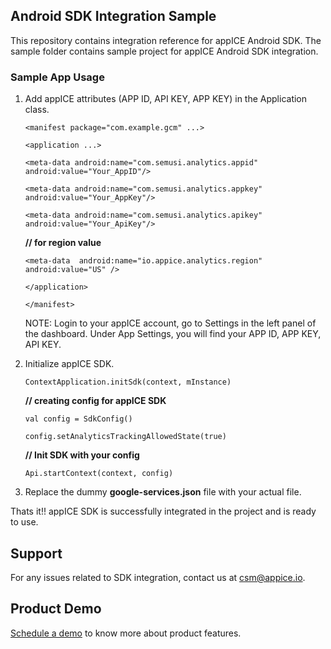 ## Android SDK Integration Sample

This repository contains integration reference for appICE Android SDK. The sample folder contains sample project for appICE Android SDK integration.

### Sample App Usage

1. Add appICE attributes (APP ID, API KEY, APP KEY) in the Application class.

    ```<manifest package="com.example.gcm" ...>```
   
    ```<application ...>```
   
    ```<meta-data android:name="com.semusi.analytics.appid" android:value="Your_AppID"/>```
   
    ```<meta-data android:name="com.semusi.analytics.appkey" android:value="Your_AppKey"/>```
   
    ```<meta-data android:name="com.semusi.analytics.apikey" android:value="Your_ApiKey"/>```
 
    **// for region value**

    ```<meta-data  android:name="io.appice.analytics.region"  android:value="US" />```
 
    ```</application>```

    ```</manifest>```
 
   NOTE: Login to your appICE account, go to Settings in the left panel of the dashboard. Under App Settings, you will find your APP ID, APP KEY, API KEY.

2. Initialize appICE SDK.

    ```ContextApplication.initSdk(context, mInstance)```
    
    **// creating config for appICE SDK**
    
    ```val config = SdkConfig()```
    
    ```config.setAnalyticsTrackingAllowedState(true)```
    
    **// Init SDK with your config**
    
    ```Api.startContext(context, config)```
      
3. Replace the dummy **google-services.json** file with your actual file.

Thats it!! appICE SDK is successfully integrated in the project and is ready to use.

## Support

For any issues related to SDK integration, contact us at csm@appice.io.

## Product Demo

[Schedule a demo](https://www.appice.io/mobile-marketing-automation/?utm_source=github&utm_medium=android&utm_campaign=schedule-a-demo) to know more about product features.
